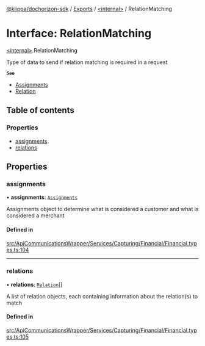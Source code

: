[@klippa/dochorizon-sdk](../README.md) / [Exports](../modules.md) / [\<internal\>](../modules/internal_.md) / RelationMatching

# Interface: RelationMatching

[\<internal\>](../modules/internal_.md).RelationMatching

Type of data to send if relation matching is required in a request

**`See`**

 - [Assignments](internal_.Assignments.md)
 - [Relation](internal_.Relation.md)

## Table of contents

### Properties

- [assignments](internal_.RelationMatching.md#assignments)
- [relations](internal_.RelationMatching.md#relations)

## Properties

### assignments

• **assignments**: [`Assignments`](internal_.Assignments.md)

Assignments object to determine what is considered a customer and
what is considered a merchant

#### Defined in

[src/ApiCommunicationsWrapper/Services/Capturing/Financial/Financial.types.ts:104](https://github.com/klippa-app/js-dochorizon-sdk/blob/205a2fd/src/ApiCommunicationsWrapper/Services/Capturing/Financial/Financial.types.ts#L104)

___

### relations

• **relations**: [`Relation`](internal_.Relation.md)[]

A list of relation objects, each containing information about the
relation(s) to match

#### Defined in

[src/ApiCommunicationsWrapper/Services/Capturing/Financial/Financial.types.ts:105](https://github.com/klippa-app/js-dochorizon-sdk/blob/205a2fd/src/ApiCommunicationsWrapper/Services/Capturing/Financial/Financial.types.ts#L105)
